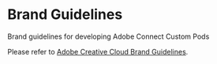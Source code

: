 # Brand Guidelines

Brand guidelines for developing Adobe Connect Custom Pods

Please refer to [Adobe Creative Cloud Brand Guidelines](https://developer.adobe.com/developer-distribution/creative-cloud/docs/guides/branding_guidelines/).  
